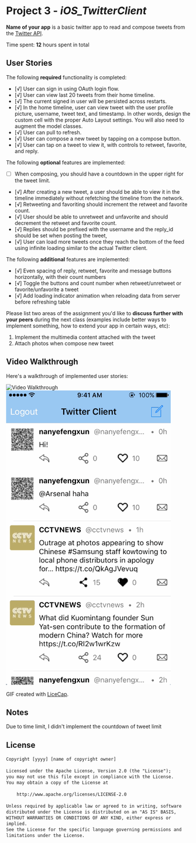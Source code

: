 # Project 3 - *iOS_TwitterClient*

**Name of your app** is a basic twitter app to read and compose tweets from the [Twitter API](https://apps.twitter.com/).

Time spent: **12** hours spent in total

## User Stories

The following **required** functionality is completed:

- [√] User can sign in using OAuth login flow.
- [√] User can view last 20 tweets from their home timeline.
- [√] The current signed in user will be persisted across restarts.
- [√] In the home timeline, user can view tweet with the user profile picture, username, tweet text, and timestamp.  In other words, design the custom cell with the proper Auto Layout settings.  You will also need to augment the model classes.
- [√] User can pull to refresh.
- [√] User can compose a new tweet by tapping on a compose button.
- [√] User can tap on a tweet to view it, with controls to retweet, favorite, and reply.

The following **optional** features are implemented:

- [ ] When composing, you should have a countdown in the upper right for the tweet limit.
- [√] After creating a new tweet, a user should be able to view it in the timeline immediately without refetching the timeline from the network.
- [√] Retweeting and favoriting should increment the retweet and favorite count.
- [√] User should be able to unretweet and unfavorite and should decrement the retweet and favorite count.
- [√] Replies should be prefixed with the username and the reply_id should be set when posting the tweet,
- [√] User can load more tweets once they reach the bottom of the feed using infinite loading similar to the actual Twitter client.

The following **additional** features are implemented:

- [√] Even spacing of reply, retweet, favorite and message buttons horizontally, with their count numbers 
- [√] Toggle the buttons and count number when retweet/unretweet or favorite/unfavorite a tweet
- [√] Add loading indicator animation when reloading data from server before refreshing table

Please list two areas of the assignment you'd like to **discuss further with your peers** during the next class (examples include better ways to implement something, how to extend your app in certain ways, etc):

1. Implement the multimedia content attached with the tweet
2. Attach photos when compose new tweet

## Video Walkthrough

Here's a walkthrough of implemented user stories:

<img src='https://github.com/kaileding/iOS_TwitterClient/blob/master/demo1.gif' title='Video Walkthrough' width='' alt='Video Walkthrough' />
<img src='https://github.com/kaileding/iOS_TwitterClient/blob/master/demo2.gif' title='Video Walkthrough' width='' alt='Video Walkthrough' />

GIF created with [LiceCap](http://www.cockos.com/licecap/).

## Notes

Due to time limit, I didn't implement the countdown of tweet limit

## License

    Copyright [yyyy] [name of copyright owner]

    Licensed under the Apache License, Version 2.0 (the "License");
    you may not use this file except in compliance with the License.
    You may obtain a copy of the License at

        http://www.apache.org/licenses/LICENSE-2.0

    Unless required by applicable law or agreed to in writing, software
    distributed under the License is distributed on an "AS IS" BASIS,
    WITHOUT WARRANTIES OR CONDITIONS OF ANY KIND, either express or implied.
    See the License for the specific language governing permissions and
    limitations under the License.
